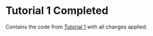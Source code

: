 # Tutorial 1 Completed

Contains the code from [Tutorial 1](../Tutorial_1) with all changes applied.